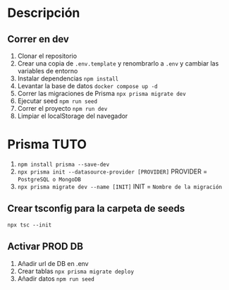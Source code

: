 # Descripción

## Correr en dev

1. Clonar el repositorio
2. Crear una copia de `.env.template` y renombrarlo a `.env` y cambiar las variables de entorno
3. Instalar dependencias `npm install`
4. Levantar la base de datos `docker compose up -d`
5. Correr las migraciones de Prisma `npx prisma migrate dev`
6. Ejecutar seed `npm run seed`
7. Correr el proyecto `npm run dev`
8. Limpiar el localStorage del navegador

# Prisma TUTO

1. `npm install prisma --save-dev`
2. `npx prisma init --datasource-provider [PROVIDER]` PROVIDER = `PostgreSQL o MongoDB`
3. `npx prisma migrate dev --name [INIT]` INIT = `Nombre de la migración`

## Crear tsconfig para la carpeta de seeds

`npx tsc --init`

## Activar PROD DB

1. Añadir url de DB en .env
2. Crear tablas `npx prisma migrate deploy`
3. Añadir datos `npm run seed`
